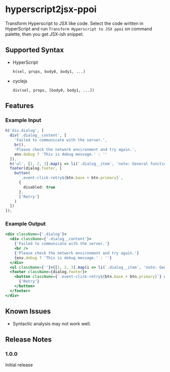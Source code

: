 # hyperscript2jsx-ppoi

Transform Hyperscript to JSX like code.
Select the code written in HyperScript and run `Transform Hyperscript to JSX ppoi` on command palette, then you get JSX-ish snippet.

## Supported Syntax

- HyperScript

  `h(sel, props, body0, body1, ...)`

- cyclejs

  `div(sel, props, [body0, body1, ...])`

## Features

### Example Input

```ts
h('div.dialog', [
  div('.dialog__content', [
    'Failed to communicate with the server.',
    br(),
    'Please check the network environment and try again.',
    env.debug ? 'This is debug message.' : ''
  ]),
  h('ul', [1, 2, 3].map(i => li(`.dialog__item`, 'note: General function calls will not transformed'))),
  footer(dialog.footer, [
    button(
      `.event-click-retry${btn.base + btn.primary}`,
      {
        disabled: true
      },
      ['Retry']
    )
  ])
]);
```

### Example Output

```jsx
<div className={'.dialog'}>
  <div className={'.dialog__content'}>
    {'Failed to communicate with the server.'}
    <br />
    {'Please check the network environment and try again.'}
    {env.debug ? 'This is debug message.' : ''}
  </div>
  <ul className={''}>{[1, 2, 3].map(i => li(`.dialog__item`, 'note: General function calls will not transformed'))}</ul>
  <footer className={dialog.footer}>
    <button className={`.event-click-retry${btn.base + btn.primary}`} disabled={true}>
      {'Retry'}
    </button>
  </footer>
</div>
```

## Known Issues

- Syntactic analysis may not work well.

## Release Notes

### 1.0.0

Initial release
